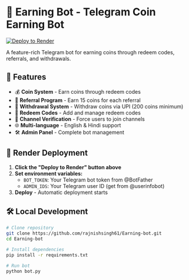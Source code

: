 # 🤖 Earning Bot - Telegram Coin Earning Bot

[![Deploy to Render](https://render.com/images/deploy-to-render-button.svg)](https://render.com/deploy)

A feature-rich Telegram bot for earning coins through redeem codes, referrals, and withdrawals.

## 🚀 Features

- 💰 **Coin System** - Earn coins through redeem codes
- 👥 **Referral Program** - Earn 15 coins for each referral
- 💸 **Withdrawal System** - Withdraw coins via UPI (200 coins minimum)
- 🔑 **Redeem Codes** - Add and manage redeem codes
- 📢 **Channel Verification** - Force users to join channels
- 🌐 **Multi-language** - English & Hindi support
- 🛠️ **Admin Panel** - Complete bot management

## 🚀 Render Deployment

1. **Click the "Deploy to Render" button above**
2. **Set environment variables:**
   - `BOT_TOKEN`: Your Telegram bot token from @BotFather
   - `ADMIN_IDS`: Your Telegram user ID (get from @userinfobot)
3. **Deploy** - Automatic deployment starts

## 🛠️ Local Development

```bash
# Clone repository
git clone https://github.com/rajnishsingh61/Earning-bot.git
cd Earning-bot

# Install dependencies
pip install -r requirements.txt

# Run bot
python bot.py